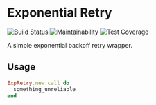 # Exponential Retry

[![Build Status](https://travis-ci.org/jfiander/exp-retry.svg)](https://travis-ci.org/jfiander/exp-retry)
[![Maintainability](https://api.codeclimate.com/v1/badges/4c8be06f11872994f2c7/maintainability)](https://codeclimate.com/github/jfiander/exp-retry/maintainability)
[![Test Coverage](https://api.codeclimate.com/v1/badges/4c8be06f11872994f2c7/test_coverage)](https://codeclimate.com/github/jfiander/exp-retry/test_coverage)

A simple exponential backoff retry wrapper.

## Usage

```ruby
ExpRetry.new.call do
  something_unreliable
end
```
